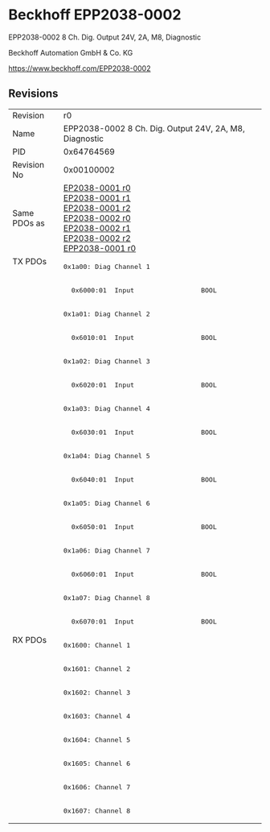 # Beckhoff EPP2038-0002

EPP2038-0002 8 Ch. Dig. Output 24V, 2A, M8, Diagnostic

Beckhoff Automation GmbH & Co. KG

https://www.beckhoff.com/EPP2038-0002

## Revisions
<table>
<tr >
<td>Revision</td>
<td>r0</td>
</tr>
<tr >
<td>Name</td>
<td>EPP2038-0002 8 Ch. Dig. Output 24V, 2A, M8, Diagnostic</td>
</tr>
<tr >
<td>PID</td>
<td>0x64764569</td>
</tr>
<tr >
<td>Revision No</td>
<td>0x00100002</td>
</tr>
<tr >
<td>Same PDOs as</td>
<td><a href="EP2038-0001">EP2038-0001 r0</a><br/><a href="EP2038-0001">EP2038-0001 r1</a><br/><a href="EP2038-0001">EP2038-0001 r2</a><br/><a href="EP2038-0002">EP2038-0002 r0</a><br/><a href="EP2038-0002">EP2038-0002 r1</a><br/><a href="EP2038-0002">EP2038-0002 r2</a><br/><a href="EPP2038-0001">EPP2038-0001 r0</a></td>
</tr>
<tr class="txpdo pdosection">
<td rowspan=16 valign=top>TX PDOs</td>
<td><pre>0x1a00: Diag Channel 1</pre></td>
<td></td>
</tr>
<tr class="txpdo">
<td><pre>  0x6000:01  Input                 BOOL</pre></td>
</tr>
<tr class="txpdo pdosection">
<td><pre>0x1a01: Diag Channel 2</pre></td>
</tr>
<tr class="txpdo">
<td><pre>  0x6010:01  Input                 BOOL</pre></td>
</tr>
<tr class="txpdo pdosection">
<td><pre>0x1a02: Diag Channel 3</pre></td>
</tr>
<tr class="txpdo">
<td><pre>  0x6020:01  Input                 BOOL</pre></td>
</tr>
<tr class="txpdo pdosection">
<td><pre>0x1a03: Diag Channel 4</pre></td>
</tr>
<tr class="txpdo">
<td><pre>  0x6030:01  Input                 BOOL</pre></td>
</tr>
<tr class="txpdo pdosection">
<td><pre>0x1a04: Diag Channel 5</pre></td>
</tr>
<tr class="txpdo">
<td><pre>  0x6040:01  Input                 BOOL</pre></td>
</tr>
<tr class="txpdo pdosection">
<td><pre>0x1a05: Diag Channel 6</pre></td>
</tr>
<tr class="txpdo">
<td><pre>  0x6050:01  Input                 BOOL</pre></td>
</tr>
<tr class="txpdo pdosection">
<td><pre>0x1a06: Diag Channel 7</pre></td>
</tr>
<tr class="txpdo">
<td><pre>  0x6060:01  Input                 BOOL</pre></td>
</tr>
<tr class="txpdo pdosection">
<td><pre>0x1a07: Diag Channel 8</pre></td>
</tr>
<tr class="txpdo">
<td><pre>  0x6070:01  Input                 BOOL</pre></td>
</tr>
<tr class="rxpdo pdosection">
<td rowspan=8 valign=top>RX PDOs</td>
<td><pre>0x1600: Channel 1</pre></td>
<td></td>
</tr>
<tr class="rxpdo pdosection">
<td><pre>0x1601: Channel 2</pre></td>
</tr>
<tr class="rxpdo pdosection">
<td><pre>0x1602: Channel 3</pre></td>
</tr>
<tr class="rxpdo pdosection">
<td><pre>0x1603: Channel 4</pre></td>
</tr>
<tr class="rxpdo pdosection">
<td><pre>0x1604: Channel 5</pre></td>
</tr>
<tr class="rxpdo pdosection">
<td><pre>0x1605: Channel 6</pre></td>
</tr>
<tr class="rxpdo pdosection">
<td><pre>0x1606: Channel 7</pre></td>
</tr>
<tr class="rxpdo pdosection">
<td><pre>0x1607: Channel 8</pre></td>
</tr>
</table>
